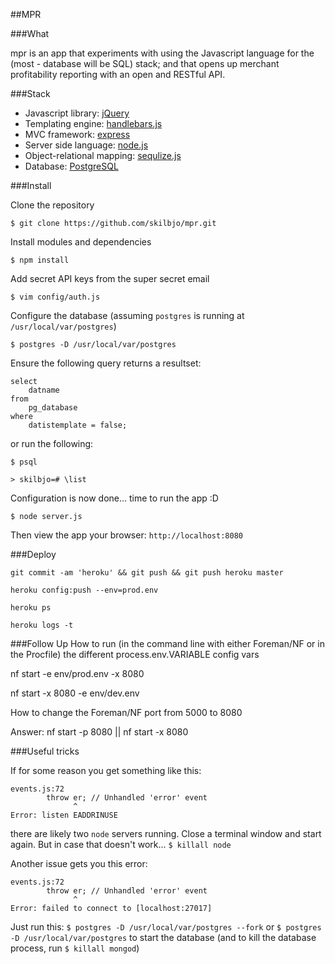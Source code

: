 ##MPR

###What

mpr is an app that experiments with using the Javascript language for the (most - database will be SQL) stack; and that opens up merchant profitability reporting with an open and RESTful API.

###Stack

- Javascript library:			[jQuery](http://api.jquery.com/)
- Templating engine:			[handlebars.js](http://handlebarsjs.com/)
- MVC framework:				[express](http://expressjs.com/api.html)
- Server side language:			[node.js](http://nodejs.org/api/)
- Object-relational mapping: 	[sequlize.js](https://github.com/sequelize/sequelize/wiki/API-Reference)
- Database:  					[PostgreSQL](http://www.postgresql.org/docs/9.3/static/index.html)

###Install

Clone the repository

	$ git clone https://github.com/skilbjo/mpr.git
	
Install modules and dependencies
	
	$ npm install
	
Add secret API keys from the super secret email
	
	$ vim config/auth.js
	
Configure the database (assuming `postgres` is running at `/usr/local/var/postgres`)


	$ postgres -D /usr/local/var/postgres
	
Ensure the following query returns a resultset: 
	
	select 
		datname 
	from 
		pg_database
	where
		datistemplate = false;
		
or run the following:

	$ psql
	
	> skilbjo=# \list
	
Configuration is now done... time to run the app :D

	$ node server.js
	
Then view the app your browser:  `http://localhost:8080`

###Deploy

```
git commit -am 'heroku' && git push && git push heroku master

heroku config:push --env=prod.env

heroku ps

heroku logs -t
```

###Follow Up
How to run (in the command line with either Foreman/NF or in the Procfile) the different process.env.VARIABLE config vars

nf start -e env/prod.env -x 8080

nf start -x 8080 -e env/dev.env 

How to change the Foreman/NF port from 5000 to 8080

Answer: nf start -p 8080 || nf start -x 8080

###Useful tricks

If for some reason you get something like this:

```
events.js:72
        throw er; // Unhandled 'error' event
              ^
Error: listen EADDRINUSE
```

there are likely two `node` servers running. Close a terminal window and start again. But in case that doesn't work... `$ killall node`


Another issue gets you this error:
```
events.js:72
        throw er; // Unhandled 'error' event
              ^
Error: failed to connect to [localhost:27017]
```

Just run this: `$ postgres -D /usr/local/var/postgres --fork` or `$ postgres -D /usr/local/var/postgres` to start the database (and to kill the database process, run `$ killall mongod`)